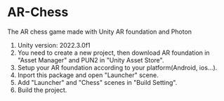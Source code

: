 # AR-Chess
The AR chess game made with Unity AR foundation and Photon

1. Unity version: 2022.3.0f1
2. You need to create a new project, then download AR foundation in "Asset Manager" and PUN2 in "Unity Asset Store".
3. Setup your AR foundation according to your platform(Android, ios...).
4. Inport this package and open "Launcher" scene.
5. Add "Launcher" and "Chess" scenes in "Build Setting".
6. Build the project.
